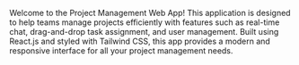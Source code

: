 Welcome to the Project Management Web App! This application is designed to help teams manage projects efficiently with features such as real-time chat, drag-and-drop task assignment, and user management. Built using React.js and styled with Tailwind CSS, this app provides a modern and responsive interface for all your project management needs.
